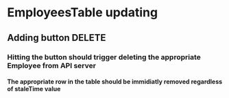 # EmployeesTable updating
## Adding button DELETE
### Hitting the button should trigger deleting the appropriate Employee from API server
#### The appropriate row in the table should be immidiatly removed regardless of staleTime value 